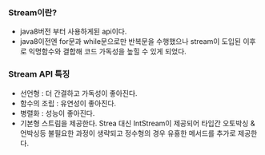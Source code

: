 ### Stream이란?
- java8버전 부터 사용하게된 api이다.
- java8이전엔 for문과 while문으로만 반복문을 수행했으나 stream이 도입된 이후로 익명함수와 결합해 코드 가독성을 높힐 수 있게 되었다.

### Stream API 특징
- 선언형 : 더 간결하고 가독성이 좋아진다.
- 함수의 조립 : 유연성이 좋아진다.
- 병렬화 : 성능이 좋아진다.
- 기본형 스트림을 제공한다. Strea<Integer> 대신 IntStream이 제공되어 타입간 오토박싱 & 언박싱등 불필요한 과정이 생략되고 정수형의 경우 유횽한 메서드를 추가로 제공한다.